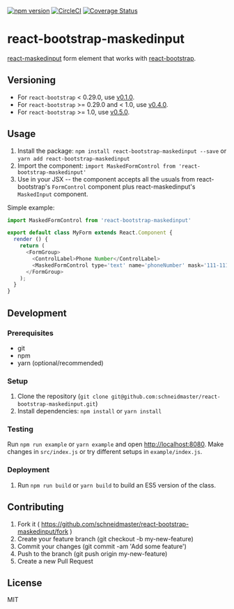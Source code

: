 [![npm version](https://badge.fury.io/js/react-bootstrap-maskedinput.svg)](https://badge.fury.io/js/react-bootstrap-maskedinput)
[![CircleCI](https://circleci.com/gh/schneidmaster/react-bootstrap-maskedinput.svg?style=shield)](https://circleci.com/gh/schneidmaster/react-bootstrap-maskedinput)
[![Coverage Status](https://coveralls.io/repos/github/schneidmaster/react-bootstrap-maskedinput/badge.svg?branch=master)](https://coveralls.io/github/schneidmaster/react-bootstrap-maskedinput?branch=master)

# react-bootstrap-maskedinput

[react-maskedinput](https://github.com/insin/react-maskedinput) form element that works with [react-bootstrap](https://github.com/react-bootstrap/react-bootstrap).

## Versioning

* For `react-bootstrap` < 0.29.0, use [v0.1.0](https://github.com/schneidmaster/react-bootstrap-maskedinput/releases/tag/v0.1.0).
* For `react-bootstrap` >= 0.29.0 and < 1.0, use [v0.4.0](https://github.com/schneidmaster/react-bootstrap-maskedinput/releases/tag/v0.4.0).
* For `react-bootstrap` >= 1.0, use [v0.5.0](https://github.com/schneidmaster/react-bootstrap-maskedinput/releases/tag/v0.5.0).

## Usage

1. Install the package: `npm install react-bootstrap-maskedinput --save` or `yarn add react-bootstrap-maskedinput`
2. Import the component: `import MaskedFormControl from 'react-bootstrap-maskedinput'`
3. Use in your JSX -- the component accepts all the usuals from react-bootstrap's `FormControl` component plus react-maskedinput's `MaskedInput` component.

Simple example:

```javascript
import MaskedFormControl from 'react-bootstrap-maskedinput'

export default class MyForm extends React.Component {
  render () {
    return (
      <FormGroup>
        <ControlLabel>Phone Number</ControlLabel>
        <MaskedFormControl type='text' name='phoneNumber' mask='111-111-1111' />
      </FormGroup>
    );
  }
}
```

## Development

### Prerequisites

* git
* npm
* yarn (optional/recommended)

### Setup

1. Clone the repository (`git clone git@github.com:schneidmaster/react-bootstrap-maskedinput.git`)
2. Install dependencies: `npm install` or `yarn install`

### Testing

Run `npm run example` or `yarn example` and open [http://localhost:8080](http://localhost:8080). Make changes in `src/index.js` or try different setups in `example/index.js`.

### Deployment

1. Run `npm run build` or `yarn build` to build an ES5 version of the class.

## Contributing

1. Fork it ( https://github.com/schneidmaster/react-bootstrap-maskedinput/fork )
2. Create your feature branch (git checkout -b my-new-feature)
3. Commit your changes (git commit -am 'Add some feature')
4. Push to the branch (git push origin my-new-feature)
5. Create a new Pull Request

## License

MIT
